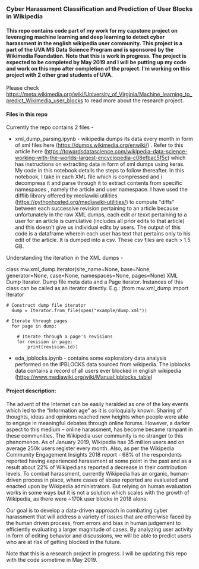 ### Cyber Harassment Classification and Prediction of User Blocks in Wikipedia

#### This repo contains code part of my work for my capstone project on leveraging machine learning and deep learning to detect cyber harassment in the english wikipedia user community. This project is a part of the UVA MS Data Science Program and is sponsored by the Wikimedia Foundation. Note that this is work in progress. The project is expected to be completed by May 2019 and I will be putting up my code and work on this repo after completion of the project. I'm working on this project with 2 other grad students of UVA.
Please check https://meta.wikimedia.org/wiki/University_of_Virginia/Machine_learning_to_predict_Wikimedia_user_blocks to read more about the research project.

#### Files in this repo 

Currently the repo contains 2 files -

* xml_dump_parsing.ipynb - wikipedia dumps its data every month in form of xml files here (https://dumps.wikimedia.org/enwiki/) .
Refer to this article here (https://towardsdatascience.com/wikipedia-data-science-working-with-the-worlds-largest-encyclopedia-c08efbac5f5c)
which has instructions on extracting data in form of xml dumps using keras. My code in this notebook details the steps to follow thereafter.
In this notebook, I take in each XML file which is compressed and i decompress it and parse through it to extract contents from specific namespaces , namely the article and user namespace.
I have used the difflib library offered by mediawiki utilities (https://pythonhosted.org/mediawiki-utilities/) to compute "diffs" between each successive revision pertaining to an article because unfortunately
in the raw XML dumps, each edit or texxt pertaining to a user for an article is cumulative (includes all prior edits to that article) and this doesn't give us individual edits
by users. The output of this code is a dataframe wherein each user has text that pertains only to his edit of the article. It is dumped into a csv.
These csv files are each > 1.5 GB.

Understanding the iteration in the XML dumps -

class mw.xml_dump.Iterator(site_name=None, base=None, generator=None, case=None, namespaces=None, pages=None)
XML Dump Iterator. Dump file meta data and a Page iterator. Instances of this class can be called as an iterator directly. E.g.:
(from mw.xml_dump import Iterator

    # Construct dump file iterator
      dump = Iterator.from_file(open("example/dump.xml"))

    # Iterate through pages
      for page in dump:

        # Iterate through a page's revisions
        for revision in page:
            print(revision.id))
        
 * eda_ipblocks.ipynb - contains some exploratory data analysis performed on the IPBLOCKS data sourced from wikipedia.
 The ipblocks data contains a record of all users ever blocked in english wikipedia (https://www.mediawiki.org/wiki/Manual:Ipblocks_table)


#### Project description:
The advent of the Internet can be easily heralded as one of the key events which
led to the “Information age” as it is colloquially known. Sharing of thoughts, ideas and opinions
reached new heights when people were able to engage in meaningful debates through online forums.
However, a darker aspect to this medium – online harassment, has become became rampant in these
communities. The Wikipedia user community is no stranger to this phenomenon. As of January 2019,
Wikipedia has 35 million users and on average 250k users register every month. Also, as per the
Wikipedia Community Engagement Insights 2018 report - 68% of the respondents reported having
experienced harassment at some point in the past and as a result about 22% of Wikipedians reported a
decrease in their contribution levels. To combat harassment, currently Wikipedia has an organic,
human-driven process in place, where cases of abuse reported are evaluated and enacted upon by
Wikipedia administrators. But relying on human evaluation works in some ways but it is not a solution
which scales with the growth of Wikipedia, as there were ~170k user blocks in 2018 alone.

Our goal is to develop a data-driven approach in combating cyber harassment that will address a
variety of issues that are otherwise faced by the human driven process, from errors and bias in human
judgement to efficiently evaluating a larger magnitude of cases. By analyzing user activity in form of
editing behavior and discussions, we will be able to predict users who are at risk of getting blocked in
the future.

Note that this is a research project in progress. I will be updating this repo with the code sometime in May 2019.
